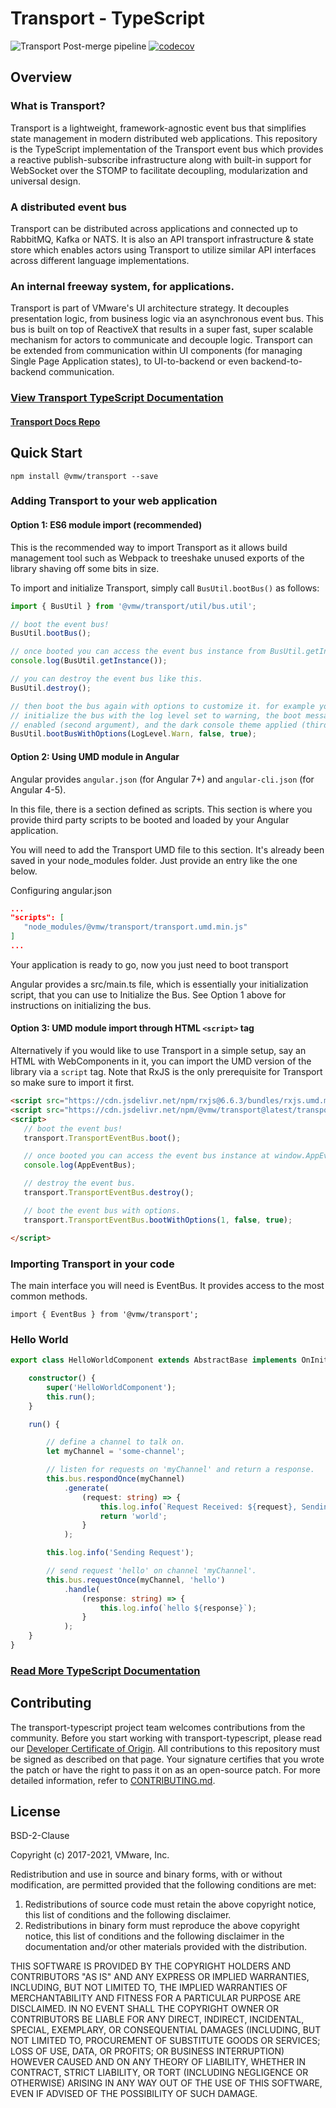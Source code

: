 # Transport - TypeScript

![Transport Post-merge pipeline](https://github.com/vmware/transport-typescript/workflows/Transport%20Post-merge%20pipeline/badge.svg)
[![codecov](https://codecov.io/gh/vmware/transport-typescript/branch/master/graph/badge.svg?token=93M5R55L38)](https://codecov.io/gh/vmware/transport-typescript)

## Overview
### What is Transport?

Transport is a lightweight, framework-agnostic event bus that simplifies state management
in modern distributed web applications. This repository is the TypeScript implementation
of the Transport event bus which provides a reactive publish-subscribe infrastructure along with
built-in support for WebSocket over the STOMP to facilitate decoupling, modularization and universal design.

### A distributed event bus
Transport can be distributed across applications and connected up to RabbitMQ, Kafka or NATS.
It is also an API transport infrastructure & state store which enables actors using Transport to
utilize similar API interfaces across different language implementations.

### An internal freeway system, for applications.
Transport is part of VMware's UI architecture strategy. It decouples presentation logic,
from business logic via an asynchronous event bus. This bus is built on top of ReactiveX
that results in a super fast, super scalable mechanism for actors to communicate and decouple logic.
Transport can be extended from communication within UI components (for managing
Single Page Application states), to UI-to-backend or even backend-to-backend communication.

### [View Transport TypeScript Documentation](https://vmware.github.io/transport/ts)

#### [Transport Docs Repo](https://github.com/vmware/transport)

## Quick Start

```
npm install @vmw/transport --save
```

### Adding Transport to your web application

#### Option 1: ES6 module import (recommended)
This is the recommended way to import Transport as it allows build management tool
such as Webpack to treeshake unused exports of the library shaving off some bits in size.

To import and initialize Transport, simply call `BusUtil.bootBus()` as follows:

```typescript
import { BusUtil } from '@vmw/transport/util/bus.util';

// boot the event bus!
BusUtil.bootBus();

// once booted you can access the event bus instance from BusUtil.getInstance()
console.log(BusUtil.getInstance());

// you can destroy the event bus like this.
BusUtil.destroy();

// then boot the bus again with options to customize it. for example you can
// initialize the bus with the log level set to warning, the boot message
// enabled (second argument), and the dark console theme applied (third argument).
BusUtil.bootBusWithOptions(LogLevel.Warn, false, true);
```

#### Option 2: Using UMD module in Angular
Angular provides `angular.json` (for Angular 7+) and `angular-cli.json` (for Angular 4-5).

In this file, there is a section defined as scripts. This section is where you provide third party scripts to be booted and loaded by your Angular application.

You will need to add the Transport UMD file to this section. It's already been saved in your node_modules folder. Just provide an entry like the one below.

Configuring angular.json
```json
...
"scripts": [
   "node_modules/@vmw/transport/transport.umd.min.js"
]
...
```
Your application is ready to go, now you just need to boot transport

Angular provides a src/main.ts file, which is essentially your initialization script, that you can use to Initialize the Bus.
See Option 1 above for instructions on initializing the bus. 

#### Option 3: UMD module import through HTML `<script>` tag
Alternatively if you would like to use Transport in a simple setup, say an HTML
with WebComponents in it, you can import the UMD version of the library via a `script` tag.
Note that RxJS is the only prerequisite for Transport so make sure to import it first.

```html
<script src="https://cdn.jsdelivr.net/npm/rxjs@6.6.3/bundles/rxjs.umd.min.js"></script>
<script src="https://cdn.jsdelivr.net/npm/@vmw/transport@latest/transport.umd.min.js"></script>
<script>
   // boot the event bus!
   transport.TransportEventBus.boot();

   // once booted you can access the event bus instance at window.AppEventBus.
   console.log(AppEventBus);

   // destroy the event bus.
   transport.TransportEventBus.destroy();

   // boot the event bus with options.
   transport.TransportEventBus.bootWithOptions(1, false, true);

</script>
```


### Importing Transport in your code
The main interface you will need is EventBus. It provides access to the most common methods.

```
import { EventBus } from '@vmw/transport';
```

### Hello World

```typescript
export class HelloWorldComponent extends AbstractBase implements OnInit {

    constructor() {
        super('HelloWorldComponent');
        this.run();
    }

    run() {

        // define a channel to talk on.
        let myChannel = 'some-channel';

        // listen for requests on 'myChannel' and return a response.
        this.bus.respondOnce(myChannel)
            .generate(
                (request: string) => {
                    this.log.info(`Request Received: ${request}, Sending Response...`);
                    return 'world';
                }
            );

        this.log.info('Sending Request');

        // send request 'hello' on channel 'myChannel'.
        this.bus.requestOnce(myChannel, 'hello')
            .handle(
                (response: string) => {
                    this.log.info(`hello ${response}`);
                }
            );
    }
}
```

### [Read More TypeScript Documentation](https://vmware.github.io/transport/ts)

## Contributing

The transport-typescript project team welcomes contributions from the community. Before you start working with transport-typescript, please
read our [Developer Certificate of Origin](https://cla.vmware.com/dco). All contributions to this repository must be
signed as described on that page. Your signature certifies that you wrote the patch or have the right to pass it on
as an open-source patch. For more detailed information, refer to [CONTRIBUTING.md](CONTRIBUTING.md).

## License
BSD-2-Clause

Copyright (c) 2017-2021, VMware, Inc.

Redistribution and use in source and binary forms, with or without
modification, are permitted provided that the following conditions are met:

1. Redistributions of source code must retain the above copyright notice, this
   list of conditions and the following disclaimer.
2. Redistributions in binary form must reproduce the above copyright notice,
   this list of conditions and the following disclaimer in the documentation
   and/or other materials provided with the distribution.

THIS SOFTWARE IS PROVIDED BY THE COPYRIGHT HOLDERS AND CONTRIBUTORS "AS IS" AND
ANY EXPRESS OR IMPLIED WARRANTIES, INCLUDING, BUT NOT LIMITED TO, THE IMPLIED
WARRANTIES OF MERCHANTABILITY AND FITNESS FOR A PARTICULAR PURPOSE ARE
DISCLAIMED. IN NO EVENT SHALL THE COPYRIGHT OWNER OR CONTRIBUTORS BE LIABLE FOR
ANY DIRECT, INDIRECT, INCIDENTAL, SPECIAL, EXEMPLARY, OR CONSEQUENTIAL DAMAGES
(INCLUDING, BUT NOT LIMITED TO, PROCUREMENT OF SUBSTITUTE GOODS OR SERVICES;
LOSS OF USE, DATA, OR PROFITS; OR BUSINESS INTERRUPTION) HOWEVER CAUSED AND
ON ANY THEORY OF LIABILITY, WHETHER IN CONTRACT, STRICT LIABILITY, OR TORT
(INCLUDING NEGLIGENCE OR OTHERWISE) ARISING IN ANY WAY OUT OF THE USE OF THIS
SOFTWARE, EVEN IF ADVISED OF THE POSSIBILITY OF SUCH DAMAGE.
